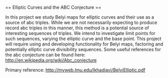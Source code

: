 == Elliptic Curves and the ABC Conjecture ==

In this project we study Belyi maps for elliptic curves and their use as a source of abc triples.  While we are not necessarily expecting to produce record abc triples in this manner, this method is a potential source of interesting sequences of triples.  We intend to investigate limit points for such sequences, varying the elliptic curve and the base point.  This project will require using and developing functionality for Belyi maps, factoring and potentially elliptic curve divisibility sequences.  Some useful references for the abc conjecture can be found here: http://en.wikipedia.org/wiki/Abc_conjecture

Primary reference: http://myweb.lmu.edu/lkhadjavi/BelyiElliptic.pdf
